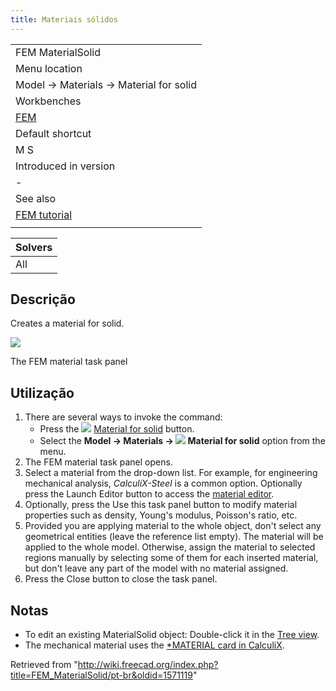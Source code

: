 ```yaml
---
title: Materiais sólidos
---
```

|  |
| --- |
| FEM MaterialSolid |
| Menu location |
| Model → Materials → Material for solid |
| Workbenches |
| [FEM](/FEM_Workbench "FEM Workbench") |
| Default shortcut |
| M S |
| Introduced in version |
| - |
| See also |
| [FEM tutorial](/FEM_tutorial "FEM tutorial") |
|  |

| Solvers |
| --- |
| All |

## Descrição

Creates a material for solid.

![](/images/FEMMaterialSolidProperties.png)

The FEM material task panel

## Utilização

1. There are several ways to invoke the command:
   * Press the ![](/images/FEM_MaterialSolid.svg) [Material for solid](/FEM_MaterialSolid "FEM MaterialSolid") button.
   * Select the **Model → Materials → ![](/images/FEM_MaterialSolid.svg) Material for solid‏‎** option from the menu.
2. The FEM material task panel opens.
3. Select a material from the drop-down list. For example, for engineering mechanical analysis, *CalculiX-Steel* is a common option. Optionally press the Launch Editor button to access the [material editor](/Material_Edit "Material Edit").
4. Optionally, press the Use this task panel button to modify material properties such as density, Young's modulus, Poisson's ratio, etc.
5. Provided you are applying material to the whole object, don't select any geometrical entities (leave the reference list empty). The material will be applied to the whole model. Otherwise, assign the material to selected regions manually by selecting some of them for each inserted material, but don't leave any part of the model with no material assigned.
6. Press the Close button to close the task panel.

## Notas

* To edit an existing MaterialSolid object: Double-click it in the [Tree view](/Tree_view "Tree view").
* The mechanical material uses the [\*MATERIAL card in CalculiX](https://web.mit.edu/calculix_v2.7/CalculiX/ccx_2.7/doc/ccx/node216.html).

Retrieved from "<http://wiki.freecad.org/index.php?title=FEM_MaterialSolid/pt-br&oldid=1571119>"